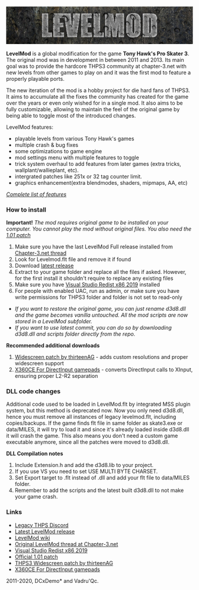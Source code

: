 ![LevelMod](levelmod_logo.png)

**LevelMod** is a global modification for the game **Tony Hawk's Pro Skater 3**. The original mod was in development in between 2011 and 2013. Its main goal was to provide the hardcore THPS3 community at chapter-3.net with new levels from other games to play on and it was the first mod to feature a properly playable ports.

The new iteration of the mod is a hobby project for die hard fans of THPS3. It aims to accumulate all the fixes the community has created for the game over the years or even only wished for in a single mod. It also aims to be fully customizable, allowing to maintain the feel of the original game by being able to toggle most of the introduced changes.

LevelMod features:
- playable levels from various Tony Hawk's games
- multiple crash & bug fixes
- some optimizations to game engine
- mod settings menu with multiple features to toggle
- trick system overhaul to add features from later games (extra tricks, wallplant/wallieplant, etc).
- intergrated patches like 251x or 32 tag counter limit.
- graphics enhancement(extra blendmodes, shaders, mipmaps, AA, etc)

[_Complete list of features_](https://github.com/Vadru93/LevelMod/wiki/Settings-and-Features)

### How to install
**Important!** *The mod requires original game to be installed on your computer. You cannot play the mod without original files. You also need the [1.01 patch](#links)*
1. Make sure you have the last LevelMod Full release installed from [Chapter-3.net thread](#links)
2. Look for Levelmod.flt file and remove it if found
3. Download [latest release](#links)
4. Extract to your game folder and replace all the files if asked. However, for the first install it shouldn't require to replace any existing files
5. Make sure you have [Visual Studio Redist x86 2019](#links) installed
6. For people with enabled UAC, run as admin, or make sure you have write permissions for THPS3 folder and folder is not set to read-only

* *If you want to restore the original game, you can just rename d3d8.dll and the game becomes vanilla untouched. All the mod scripts are now stored in a LevelMod subfolder.*
* *If you want to use latest commit, you can do so by downloading d3d8.dll and scripts folder directly from the repo.*

**Recommended additional downloads**
1. [Widescreen patch by thirteenAG](#links) - adds custom resolutions and proper widescreen support
2. [X360CE For DirectInput gamepads](#links) - converts DirectInput calls to XInput, ensuring proper L2-R2 separation

### DLL code changes
Additional code used to be loaded in LevelMod.flt by integrated MSS plugin system, but this method is deprecated now. Now you only need d3d8.dll, hence you must remove all instances of legacy levelmod.flt, including copies/backups. If the game finds flt file in same folder as skate3.exe or data/MILES, it will try to load it and since it's already loaded inside d3d8.dll it will crash the game. This also means you don't need a custom game executable anymore, since all the patches were moved to d3d8.dll.

**DLL Compilation notes**
1. Include Extension.h and add the d3d8.lib to your project.
2. If you use VS you need to set USE MULTI BYTE CHARSET.
3. Set Export target to .flt instead of .dll and add your flt file to data/MILES folder.
4. Remember to add the scripts and the latest built d3d8.dll to not make your game crash.

### Links
* [Legacy THPS Discord](https://discord.gg/vTWucHS)
* [Latest LevelMod release](https://github.com/Vadru93/LevelMod/releases/latest)
* [LevelMod wiki](https://github.com/Vadru93/LevelMod/wiki)
* [Original LevelMod thread at Chapter-3.net](http://chapter-3.net/thps3/v2/showthread.php?tid=3141)
* [Visual Studio Redist x86 2019](https://aka.ms/vs/16/release/vc_redist.x86.exe)
* [Official 1.01 patch](https://community.pcgamingwiki.com/files/file/339-tony-hawks-pro-skater-3-patch/)
* [THPS3 Widescreen patch by thirteenAG](https://github.com/ThirteenAG/WidescreenFixesPack/releases/tag/thps3)
* [X360CE For DirectInput gamepads](https://github.com/x360ce/x360ce/releases/latest)

2011-2020, DCxDemo* and Vadru'Qc.
